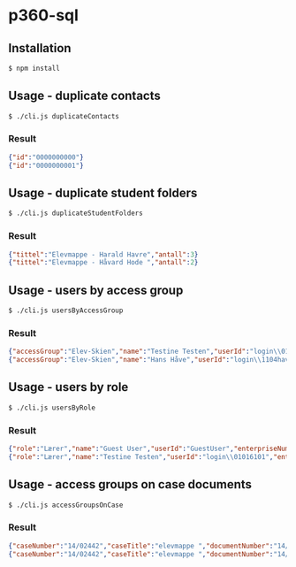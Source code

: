 # p360-sql

## Installation
```sh
$ npm install
```

## Usage - duplicate contacts
```sh
$ ./cli.js duplicateContacts
```
### Result

```json
{"id":"0000000000"}
{"id":"0000000001"}
```

## Usage - duplicate student folders
```sh
$ ./cli.js duplicateStudentFolders
```
### Result

```json
{"tittel":"Elevmappe - Harald Havre","antall":3}
{"tittel":"Elevmappe - Håvard Hode ","antall":2}
```


## Usage - users by access group
```sh
$ ./cli.js usersByAccessGroup
```
### Result

```json
{"accessGroup":"Elev-Skien","name":"Testine Testen","userId":"login\\01016101"}
{"accessGroup":"Elev-Skien","name":"Hans Håve","userId":"login\\1104hava"}
```

## Usage - users by role
```sh
$ ./cli.js usersByRole
```

### Result

```json
{"role":"Lærer","name":"Guest User","userId":"GuestUser","enterpriseNumber1":"974568039","enterpriseNumber2":null}
{"role":"Lærer","name":"Testine Testen","userId":"login\\01016101","enterpriseNumber1":"974568039","enterpriseNumber2":null}
```

## Usage - access groups on case documents
```sh
$ ./cli.js accessGroupsOnCase
```
### Result

```json
{"caseNumber":"14/02442","caseTitle":"elevmappe ","documentNumber":"14/02442-1","officialTitle":"Søknad om fritak fra vurdering i fag ","accessGroup":"Elev-Porsgrunn","personalIdNumber":"01010101010"}
{"caseNumber":"14/02442","caseTitle":"elevmappe ","documentNumber":"14/02442-2","officialTitle":"Elevsamtale ","accessGroup":"Elev-Porsgrunn","personalIdNumber":"01010101012"}
```

